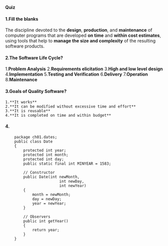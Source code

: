**Quiz**

#### 1.Fill the blanks

The discipline devoted to the **design**, **production**, and **maintenance** of computer programs that are developed **on time** and **within cost estimates**, using tools that help to **manage the size and complexity** of the resulting software products.

#### 2.The Software Life Cycle?


1.**Problem Analysis**
2.**Requirements elicitation**
3.**High and low level design**
4.**Implementation**
5.**Testing and Verification**
6.**Delivery**
7.**Operation**
8.**Maintenance**


#### 3.Goals of Quality Software?

```
1.**It works**
2.**It can be modified without excessive time and effort**
3.**It is reusable**
4.**It is completed on time and within budget**
```

#### 4.

```
    package ch01.dates;
    public class Date
    {
        protected int year;
        protected int month;
        protected int day;
        public static final int MINYEAR = 1583;
        
        // Constructor
        public Date(int newMonth,
                        int newDay,
                        int newYear)
        {
            month = newMonth;
            day = newDay;
            year = newYear;
        }
        
        // Observers
        public int getYear()
        {
            return year;
        }
    }
```